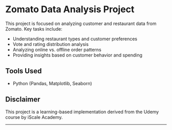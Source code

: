 # Zomato Data Analysis Project

This project is focused on analyzing customer and restaurant data from Zomato. Key tasks include:

- Understanding restaurant types and customer preferences
- Vote and rating distribution analysis
- Analyzing online vs. offline order patterns
- Providing insights based on customer behavior and spending

## Tools Used
- Python (Pandas, Matplotlib, Seaborn)

## Disclaimer
This project is a learning-based implementation derived from the Udemy course by iScale Academy.

---
